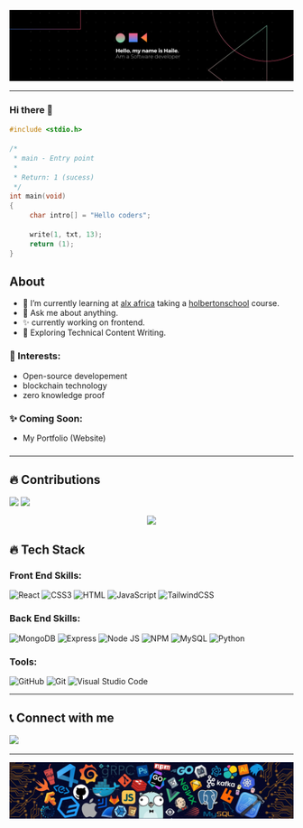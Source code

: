 ![banner](https://raw.githubusercontent.com/Haile-08/Haile-08/main/b.png)

---

### Hi there 👋
```c
#include <stdio.h>

/*
 * main - Entry point
 *
 * Return: 1 (sucess)
 */
int main(void)
{
     char intro[] = "Hello coders";
     
     write(1, txt, 13);
     return (1);
}
```
## About

- 🌱 I’m currently learning at [alx africa](https://www.alxafrica.com/) taking a [holbertonschool](https://www.holbertonschool.com/programs) course.
- 💬 Ask me about anything.
- ✨ currently working on frontend.
- 🔭 Exploring Technical Content Writing.

### 🌱 Interests:
- Open-source developement
- blockchain technology
- zero knowledge proof

### ✨ Coming Soon:
- My Portfolio (Website)

### 
---

## 🔥 Contributions
<p>
<img src="https://github-readme-stats.vercel.app/api?username=Haile-08&show_icons=true&theme=dark&hide_border=true" width="50%">
<img src="https://github-readme-stats.vercel.app/api/top-langs/?username=Haile-08&layout=compact&theme=dark&hide_border=true" width="42%">
 </p>
<p align="center">
 <a href="https://git.io/streak-stats">
    <img src="https://github-readme-streak-stats.herokuapp.com/?user=Haile-08&theme=dark&hide_border=true">
  </a>
<p>

 ## 🔥 Tech Stack
 ### Front End Skills:
![React](https://img.shields.io/badge/React-20232A?style=for-the-badge&logo=react&logoColor=61DAFB)
![CSS3](https://img.shields.io/badge/CSS3-1572B6?style=for-the-badge&logo=css3&logoColor=white)
![HTML](https://img.shields.io/badge/HTML5-E34F26?style=for-the-badge&logo=html5&logoColor=white)
![JavaScript](https://img.shields.io/badge/JavaScript-323330?style=for-the-badge&logo=javascript&logoColor=F7DF1E)
![TailwindCSS](https://img.shields.io/badge/tailwindcss-%2338B2AC.svg?style=for-the-badge&logo=tailwind-css&logoColor=white)
 
 ### Back End Skills:
![MongoDB](https://img.shields.io/badge/MongoDB-4EA94B?style=for-the-badge&logo=mongodb&logoColor=white)
![Express](https://img.shields.io/badge/Express.js-000000?style=for-the-badge&logo=express&logoColor=white)
![Node JS](https://img.shields.io/badge/Node.js-339933?style=for-the-badge&logo=nodedotjs&logoColor=white)
![NPM](https://img.shields.io/badge/npm-CB3837?style=for-the-badge&logo=npm&logoColor=white)
![MySQL](https://img.shields.io/badge/MySQL-005C84?style=for-the-badge&logo=mysql&logoColor=white)
![Python](https://img.shields.io/badge/Python-FFD43B?style=for-the-badge&logo=python&logoColor=blue)
 
### Tools:
![GitHub](https://img.shields.io/badge/GitHub-100000?style=for-the-badge&logo=github&logoColor=white)
![Git](https://img.shields.io/badge/git-%23F05033.svg?style=for-the-badge&logo=git&logoColor=white)
![Visual Studio Code](https://img.shields.io/badge/Visual%20Studio%20Code-0078d7.svg?style=for-the-badge&logo=visual-studio-code&logoColor=white)

---
     
## 📞 Connect with me
 
[<img src="https://img.shields.io/badge/Twitter-1DA1F2?style=for-the-badge&logo=twitter&logoColor=white" />](https://twitter.com/Haile09774574)
     
---

![footer](https://raw.githubusercontent.com/Haile-08/Haile-08/main/footer.webp)
